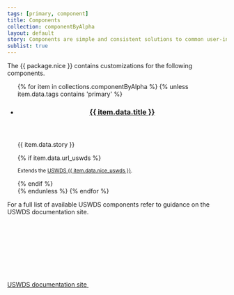 ```yaml
---
tags: [primary, component]
title: Components
collection: componentByAlpha
layout: default
story: Components are simple and consistent solutions to common user-interface needs
sublist: true
---
```


The {{ package.nice }} contains customizations for the following components.

<ul class="usa-card-group flex-row margin-top-4">
  {% for item in collections.componentByAlpha %}
  {% unless item.data.tags contains 'primary' %}
  <li class="usa-card site-component-card mobile-lg:grid-col-6 tablet-lg:grid-col-4 margin-bottom-2" role="region" aria-label="{{ item.data.title }} component">
    <div class="usa-card__container">
      <header class="usa-card__header">
        <h3 class="usa-card__heading font-lang-lg">
          <a href="{{ config.baseUrl }}{{ item.url | remove_first: '/' }}">{{ item.data.title }}</a>
        </h3>
      </header>
      <div class="usa-card__body font-lang-sm">
        <p>{{ item.data.story }}</p>
        {% if item.data.url_uswds %}<p class="margin-bottom-0"><small>Extends the <a href="{{ item.data.url_uswds }}" target="_blank" rel="noopener nofollow" class="usa-link--external">USWDS {{ item.data.nice_uswds }}</a>.</small></p>{% endif %}
      </div>
    </div>
  </li>
  {% endunless %}
  {% endfor %}
</ul>

For a full list of available USWDS components refer to guidance on the USWDS documentation site.

<a class="usa-button cfa-button usa-button--outline" href="https://designsystem.digital.gov/components/overview" target="_blank" rel="noopener nofollow">
  <span>USWDS documentation site</span>

  <svg class="usa-icon" aria-hidden="true" focusable="false" role="img">
    <use href="{{ config.baseUrl }}assets/img/sprite.svg#launch"></use>
  </svg>
</a>
